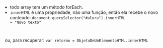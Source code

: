 - todo array tem um método forEach.
- `innerHTML` é uma propriedade, não uma função, então ela recebe o novo conteúdo: <code>document.querySelector("#alura").innerHTML = "Novo texto"
 </code>
ou, para recuperar: 
<code>var retorno = ObjetoDeUmElementoHTML.innerHTML</code>